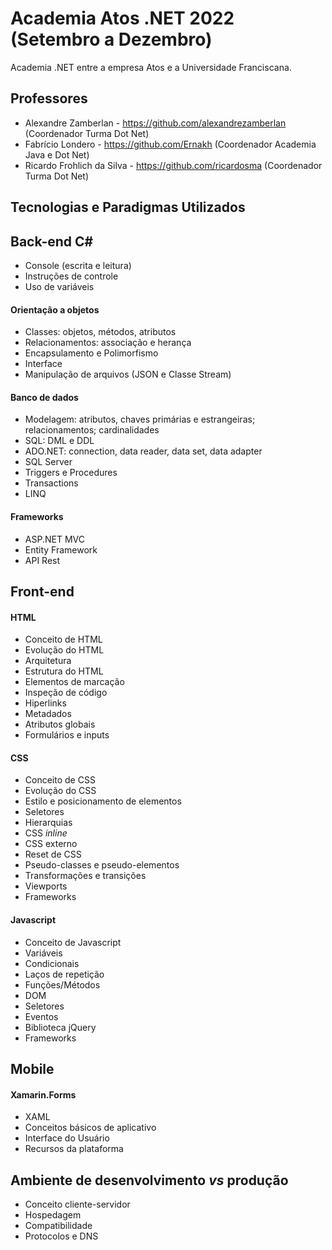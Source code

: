 # Academia Atos .NET 2022 (Setembro a Dezembro)

Academia .NET entre a empresa Atos e a Universidade Franciscana.

## Professores

- Alexandre Zamberlan - https://github.com/alexandrezamberlan (Coordenador Turma Dot Net)
- Fabrício Londero - https://github.com/Ernakh (Coordenador Academia Java e Dot Net)
- Ricardo Frohlich da Silva - https://github.com/ricardosma (Coordenador Turma Dot Net)

## Tecnologias e Paradigmas Utilizados

## Back-end C#
- Console (escrita e leitura)
- Instruções de controle
- Uso de variáveis

#### Orientação a objetos

- Classes: objetos, métodos, atributos
- Relacionamentos: associação e herança
- Encapsulamento e Polimorfismo
- Interface
- Manipulação de arquivos (JSON e Classe Stream)

#### Banco de dados

- Modelagem: atributos, chaves primárias e estrangeiras; relacionamentos; cardinalidades
- SQL: DML e DDL
- ADO.NET: connection, data reader, data set, data adapter
- SQL Server
- Triggers e Procedures
- Transactions
- LINQ

#### Frameworks

- ASP.NET MVC
- Entity Framework
- API Rest

## Front-end

#### HTML
- Conceito de HTML
- Evolução do HTML
- Arquitetura
- Estrutura do HTML
- Elementos de marcação
- Inspeção de código
- Hiperlinks
- Metadados
- Atributos globais
- Formulários e inputs

#### CSS

- Conceito de CSS
- Evolução do CSS
- Estilo e posicionamento de elementos
- Seletores
- Hierarquias
- CSS *inline*
- CSS externo
- Reset de CSS
- Pseudo-classes e pseudo-elementos
- Transformações e transições
- Viewports
- Frameworks

#### Javascript
- Conceito de Javascript
- Variáveis
- Condicionais
- Laços de repetição
- Funções/Métodos
- DOM
- Seletores
- Eventos
- Biblioteca jQuery
- Frameworks

## Mobile
#### Xamarin.Forms
- XAML
- Conceitos básicos de aplicativo
- Interface do Usuário
- Recursos da plataforma

## Ambiente de desenvolvimento *vs* produção
- Conceito cliente-servidor
- Hospedagem
- Compatibilidade
- Protocolos e DNS
